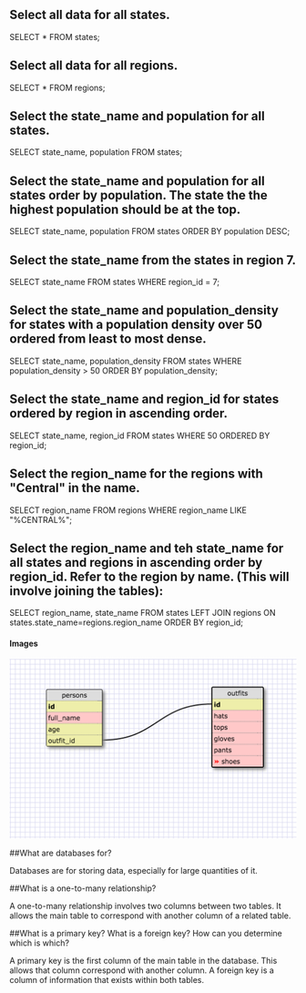 ## Select all data for all states.

SELECT * FROM states;

## Select all data for all regions.

SELECT * FROM regions;

## Select the state_name and population for all states.

SELECT state_name, population FROM states;

## Select the state_name and population for all states order by population. The state the the highest population should be at the top.

SELECT state_name, population FROM states
ORDER BY population DESC;

## Select the state_name from the states in region 7.

SELECT state_name FROM states WHERE region_id = 7;

## Select the state_name and population_density for states with a population density over 50 ordered from least to most dense.

SELECT state_name, population_density FROM states WHERE population_density > 50 ORDER BY population_density;

## Select the state_name and region_id for states ordered by region in ascending order.

SELECT state_name, region_id FROM states WHERE 50 ORDERED BY region_id;

## Select the region_name for the regions with "Central" in the name.

SELECT region_name FROM regions WHERE region_name LIKE "%CENTRAL%";

## Select the region_name and teh state_name for all states and regions in ascending order by region_id. Refer to the region by name. (This will involve joining the tables):

SELECT region_name, state_name
FROM states
LEFT JOIN regions
ON states.state_name=regions.region_name
ORDER BY region_id;

#### Images

![alt text](Schema.png "Logo Title Text 1")

##What are databases for?

Databases are for storing data, especially for large quantities of it.

##What is a one-to-many relationship?

A one-to-many relationship involves two columns between two tables. It allows the main table to correspond with another column of a related table.

##What is a primary key? What is a foreign key? How can you determine which is which?

A primary key is the first column of the main table in the database. This allows that column correspond with another column. A foreign key is a column of information that exists within both tables.
